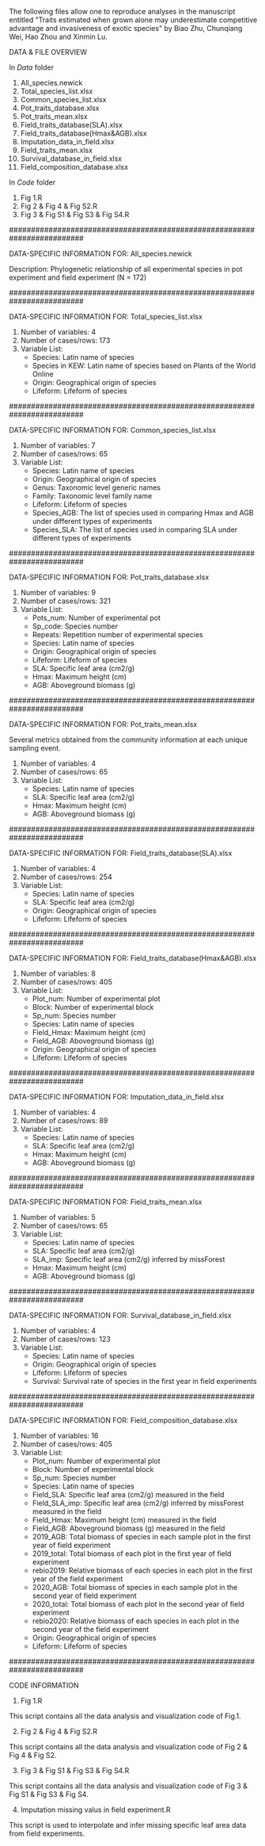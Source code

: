 The following files allow one to reproduce analyses in the manuscript entitled "Traits estimated when grown alone may underestimate competitive advantage and invasiveness of exotic species" by Biao Zhu, Chunqiang Wei, Hao Zhou and Xinmin Lu.

DATA & FILE OVERVIEW

In *Data* folder
1)  All_species.newick
2)  Total_species_list.xlsx
3)  Common_species_list.xlsx
4)  Pot_traits_database.xlsx
5)  Pot_traits_mean.xlsx
6)  Field_traits_database(SLA).xlsx
7)  Field_traits_database(Hmax&AGB).xlsx
8)  Imputation_data_in_field.xlsx
9)  Field_traits_mean.xlsx
10) Survival_database_in_field.xlsx
11) Field_composition_database.xlsx

In *Code* folder
1)  Fig 1.R
2)  Fig 2 & Fig 4 & Fig S2.R
3)  Fig 3 & Fig S1 & Fig S3 & Fig S4.R


#########################################################################

DATA-SPECIFIC INFORMATION FOR: All_species.newick

Description: Phylogenetic relationship of all experimental species in pot experiment and field experiment (N = 172)

#########################################################################

DATA-SPECIFIC INFORMATION FOR: Total_species_list.xlsx

1. Number of variables: 4
2. Number of cases/rows: 173
3. Variable List:  
    * Species: Latin name of species
    * Species in KEW: Latin name of species based on Plants of the World Online 
    * Origin: Geographical origin of species
    * Lifeform: Lifeform of species

#########################################################################

DATA-SPECIFIC INFORMATION FOR: Common_species_list.xlsx

1. Number of variables: 7
2. Number of cases/rows: 65
3. Variable List:
    * Species: Latin name of species
    * Origin: Geographical origin of species
    * Genus: Taxonomic level generic names
    * Family: Taxonomic level family name
    * Lifeform: Lifeform of species
    * Species_AGB: The list of species used in comparing Hmax and AGB under different types of experiments
    * Species_SLA: The list of species used in comparing SLA under different types of experiments

#########################################################################

DATA-SPECIFIC INFORMATION FOR: Pot_traits_database.xlsx

1. Number of variables: 9
2. Number of cases/rows: 321
3. Variable List:
    * Pots_num: Number of experimental pot
    * Sp_code: Species number
    * Repeats: Repetition number of experimental species
    * Species: Latin name of species
    * Origin:  Geographical origin of species
    * Lifeform: Lifeform of species
    * SLA: Specific leaf area (cm2/g)
    * Hmax:  Maximum height (cm)
    * AGB: Aboveground biomass (g)

#########################################################################

DATA-SPECIFIC INFORMATION FOR: Pot_traits_mean.xlsx

Several metrics obtained from the community information at each unique sampling event.

1. Number of variables: 4
2. Number of cases/rows: 65
3. Variable List:
    * Species: Latin name of species
    * SLA: Specific leaf area (cm2/g)
    * Hmax:  Maximum height (cm)
    * AGB: Aboveground biomass (g)

#########################################################################

DATA-SPECIFIC INFORMATION FOR: Field_traits_database(SLA).xlsx

1. Number of variables: 4
2. Number of cases/rows: 254
3. Variable List:
    * Species: Latin name of species
    * SLA: Specific leaf area (cm2/g)
    * Origin:  Geographical origin of species
    * Lifeform: Lifeform of species

#########################################################################

DATA-SPECIFIC INFORMATION FOR: Field_traits_database(Hmax&AGB).xlsx

1. Number of variables: 8
2. Number of cases/rows: 405
3. Variable List:
    * Plot_num: Number of experimental plot
    * Block: Number of experimental block
    * Sp_num:  Species number
    * Species: Latin name of species
    * Field_Hmax:  Maximum height (cm)
    * Field_AGB: Aboveground biomass (g)
    * Origin:  Geographical origin of species
    * Lifeform: Lifeform of species

#########################################################################

DATA-SPECIFIC INFORMATION FOR: Imputation_data_in_field.xlsx

1. Number of variables: 4
2. Number of cases/rows: 89
3. Variable List:
    * Species: Latin name of species
    * SLA: Specific leaf area (cm2/g)
    * Hmax:  Maximum height (cm)
    * AGB: Aboveground biomass (g)

#########################################################################

DATA-SPECIFIC INFORMATION FOR: Field_traits_mean.xlsx

1. Number of variables: 5
2. Number of cases/rows: 65
3. Variable List:
    * Species: Latin name of species
    * SLA: Specific leaf area (cm2/g)
    * SLA_imp: Specific leaf area (cm2/g) inferred by missForest
    * Hmax:  Maximum height (cm)
    * AGB: Aboveground biomass (g)

#########################################################################

DATA-SPECIFIC INFORMATION FOR: Survival_database_in_field.xlsx

1. Number of variables: 4
2. Number of cases/rows: 123
3. Variable List:
    * Species: Latin name of species
    * Origin:  Geographical origin of species
    * Lifeform: Lifeform of species
    * Survival: Survival rate of species in the first year in field experiments

#########################################################################

DATA-SPECIFIC INFORMATION FOR: Field_composition_database.xlsx

1. Number of variables: 16
2. Number of cases/rows: 405
3. Variable List:
    * Plot_num: Number of experimental plot
    * Block: Number of experimental block
    * Sp_num:  Species number
    * Species: Latin name of species
    * Field_SLA: Specific leaf area (cm2/g) measured in the field
    * Field_SLA_imp: Specific leaf area (cm2/g) inferred by missForest measured in the field
    * Field_Hmax:  Maximum height (cm) measured in the field
    * Field_AGB: Aboveground biomass (g) measured in the field
    * 2019_AGB: Total biomass of species in each sample plot in the first year of field experiment
    * 2019_total: Total biomass of each plot in the first year of field experiment
    * rebio2019: Relative biomass of each species in each plot in the first year of the field experiment
    * 2020_AGB: Total biomass of species in each sample plot in the second year of field experiment
    * 2020_total: Total biomass of each plot in the second  year of field experiment
    * rebio2020: Relative biomass of each species in each plot in the second year of the field experiment
    * Origin:  Geographical origin of species
    * Lifeform: Lifeform of species

#########################################################################


CODE INFORMATION

1)  Fig 1.R

This script contains all the data analysis and visualization code of Fig.1.

2)  Fig 2 & Fig 4 & Fig S2.R

This script contains all the data analysis and visualization code of Fig 2 & Fig 4 & Fig S2.

3)  Fig 3 & Fig S1 & Fig S3 & Fig S4.R

This script contains all the data analysis and visualization code of Fig 3 & Fig S1 & Fig S3 & Fig S4.

4)  Imputation missing valus in field experiment.R

This script is used to interpolate and infer missing specific leaf area data from field experiments.
